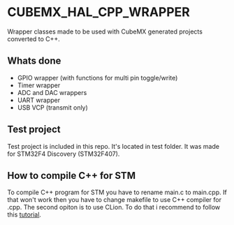 # CUBEMX_HAL_CPP_WRAPPER
Wrapper classes made to be used with CubeMX generated projects converted to C++.

## Whats done
- GPIO wrapper (with functions for multi pin toggle/write)
- Timer wrapper
- ADC and DAC wrappers
- UART wrapper
- USB VCP (transmit only)

## Test project
Test project is included in this repo. It's located in test folder. It was made for STM32F4 Discovery (STM32F407).

## How to compile C++ for STM
To compile C++ program for STM you have to rename main.c to main.cpp. If that won't work then you have to change makefile to use C++ compiler for .cpp.
The second opiton is to use CLion. To do that i recommend to follow this [tutorial](https://blog.jetbrains.com/clion/2017/12/clion-for-embedded-development-part-ii/).
